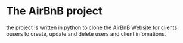 <h1 style="font-size: 2em">The AirBnB project</h1> 

the project is written in python to clone the AirBnB Website
for clients ousers to create, update and delete
users and client infomations.